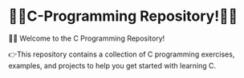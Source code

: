 # 👨‍💻C-Programming Repository!👨‍💻

👋🏻 Welcome to the C Programming Repository!

👉This repository contains a collection of C programming exercises, examples, and projects to help you get started with learning C.